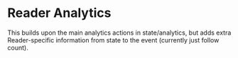 # Reader Analytics

This builds upon the main analytics actions in state/analytics, but adds extra Reader-specific information from state to the event (currently just follow count).